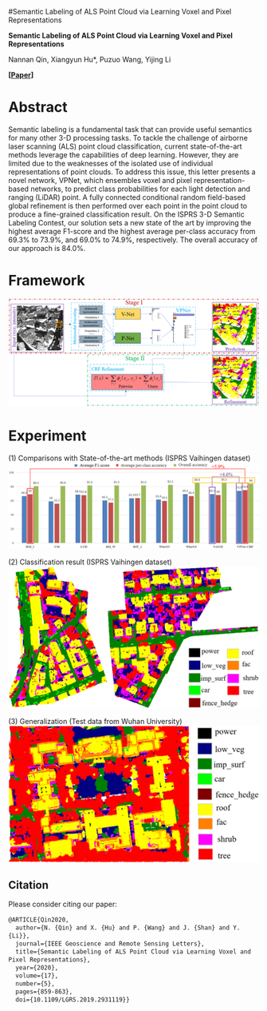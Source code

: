 #Semantic Labeling of ALS Point Cloud via Learning Voxel and Pixel Representations

**Semantic Labeling of ALS Point Cloud via Learning Voxel and Pixel Representations** 

Nannan Qin, Xiangyun Hu*, Puzuo Wang, Yijing Li

**[[Paper](https://doi.org/10.1109/LGRS.2019.2931119)]**

# Abstract
Semantic labeling is a fundamental task that can provide useful semantics for many other 3-D processing tasks. To tackle the challenge of airborne laser scanning (ALS) point cloud classification, current state-of-the-art methods leverage the capabilities of deep learning. However, they are limited due to the weaknesses of the isolated use of individual representations of point clouds. To address this issue, this letter presents a novel network, VPNet, which ensembles voxel and pixel representation-based networks, to predict class probabilities for each light detection and ranging (LiDAR) point. A fully connected conditional random field-based global refinement is then performed over each point in the point cloud to produce a fine-grained classification result. On the ISPRS 3-D Semantic Labeling Contest, our solution sets a new state of the art by improving the highest average F1-score and the highest average per-class accuracy from 69.3% to 73.9%, and 69.0% to 74.9%, respectively. The overall accuracy of our approach is 84.0%.

# Framework
![img](Imgs/framework.png)

# Experiment
(1) Comparisons with State-of-the-art methods (ISPRS Vaihingen dataset)
![img](Imgs/Accuracy.png)

(2) Classification result (ISPRS Vaihingen dataset)
![img](Imgs/Vaihingen.png)

(3) Generalization (Test data from Wuhan University)
![img](Imgs/Whu.png)

## Citation
Please consider citing our paper:

    @ARTICLE{Qin2020,
      author={N. {Qin} and X. {Hu} and P. {Wang} and J. {Shan} and Y. {Li}},
      journal={IEEE Geoscience and Remote Sensing Letters}, 
      title={Semantic Labeling of ALS Point Cloud via Learning Voxel and Pixel Representations}, 
      year={2020},
      volume={17},
      number={5},
      pages={859-863},
      doi={10.1109/LGRS.2019.2931119}}
